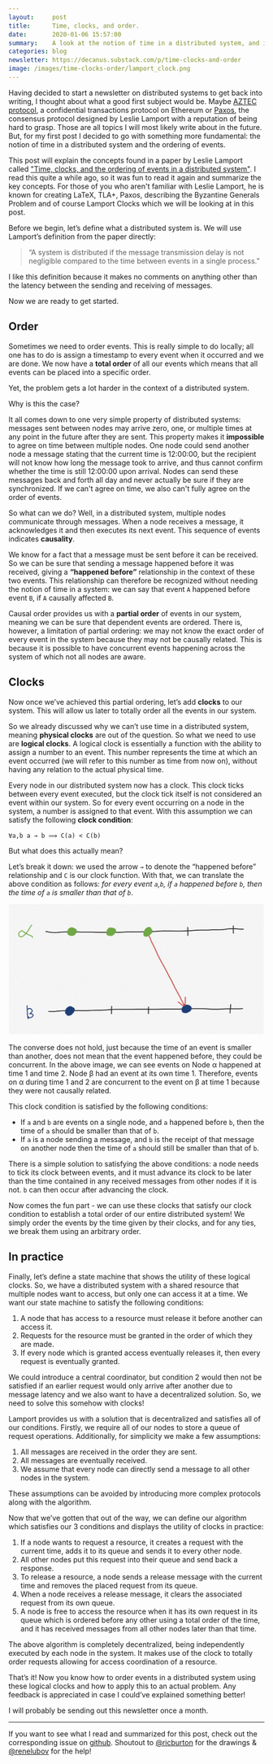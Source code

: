 ```yaml
---
layout:     post
title:      Time, clocks, and order.
date:       2020-01-06 15:57:00
summary:    A look at the notion of time in a distributed system, and its effects on ordering.
categories: blog
newsletter: https://decanus.substack.com/p/time-clocks-and-order
image: /images/time-clocks-order/lamport_clock.png
---
```


Having decided to start a newsletter on distributed systems to get back into writing, I thought about what a good first subject would be. Maybe [AZTEC protocol](https://www.aztecprotocol.com/), a confidential transactions protocol on Ethereum or [Paxos](http://lamport.azurewebsites.net/pubs/lamport-paxos.pdf), the consensus protocol designed by Leslie Lamport with a reputation of being hard to grasp. Those are all topics I will most likely write about in the future. But, for my first post I decided to go with something more fundamental: the notion of time in a distributed system and the ordering of events.

This post will explain the concepts found in a paper by Leslie Lamport called ["Time, clocks, and the ordering of events in a distributed system"](https://lamport.azurewebsites.net/pubs/time-clocks.pdf). I read this quite a while ago, so it was fun to read it again and summarize the key concepts. For those of you who aren't familiar with Leslie Lamport, he is known for creating LaTeX, TLA+, Paxos, describing the Byzantine Generals Problem and of course Lamport Clocks which we will be looking at in this post.

Before we begin, let’s define what a distributed system is. We will use Lamport’s definition from the paper directly:

> “A system is distributed if the message transmission delay is not negligible compared to the time between events in a single process.”

I like this definition because it makes no comments on anything other than the latency between the sending and receiving of messages.

Now we are ready to get started.

## Order

Sometimes we need to order events. This is really simple to do locally; all one has to do is assign a timestamp to every event when it occurred and we are done. We now have a **total order** of all our events which means that all events can be placed into a specific order. 

Yet, the problem gets a lot harder in the context of a distributed system.

Why is this the case?

It all comes down to one very simple property of distributed systems: messages sent between nodes may arrive zero, one, or multiple times at any point in the future after they are sent. This property makes it **impossible** to agree on time between multiple nodes. One node could send another node a message stating that the current time is 12:00:00, but the recipient will not know how long the message took to arrive, and thus cannot confirm whether the time is still 12:00:00 upon arrival. Nodes can send these messages back and forth all day and never actually be sure if they are synchronized. If we can't agree on time, we also can't fully agree on the order of events.

So what can we do? Well, in a distributed system, multiple nodes communicate through messages. When a node receives a message, it acknowledges it and then executes its next event. This sequence of events indicates **causality**.

We know for a fact that a message must be sent before it can be received. So we can be sure that sending a message happened before it was received, giving a **“happened before”** relationship in the context of these two events. This relationship can therefore be recognized without needing the notion of time in a system: we can say that event `A` happened before event `B`, if `A` causally affected `B`.

Causal order provides us with a **partial order** of events in our system, meaning we can be sure that dependent events are ordered. There is, however, a limitation of partial ordering: we may not know the exact order of every event in the system because they may not be causally related. This is because it is possible to have concurrent events happening across the system of which not all nodes are aware.

## Clocks

Now once we’ve achieved this partial ordering, let’s add **clocks** to our system. This will allow us later to totally order all the events in our system.

So we already discussed why we can’t use time in a distributed system, meaning **physical clocks** are out of the question. So what we need to use are **logical clocks**. A logical clock is essentially a function with the ability to assign a number to an event. This number represents the time at which an event occurred (we will refer to this number as time from now on), without having any relation to the actual physical time.

Every node in our distributed system now has a clock. This clock ticks between every event executed, but the clock tick itself is not considered an event within our system. So for every event occurring on a node in the system, a number is assigned to that event. With this assumption we can satisfy the following **clock condition**:

```
∀a,b a → b ⟹ C(a) < C(b)
```

But what does this actually mean?

Let’s break it down: we used the arrow `→` to denote the “happened before” relationship and `C` is our clock function. With that, we can translate the above condition as follows: *for every event `a`,`b`, if `a` happened before `b`, then the time of `a` is smaller than that of `b`*.

  ![Diagram showing causal relationship of events and time ticks of clocks.](/images/time-clocks-order/causal_graph.jpeg)

The converse does not hold, just because the time of an event is smaller than another, does not mean that the event happened before, they could be concurrent. In the above image, we can see events on Node α happened at time 1 and time 2. Node β had an event at its own time 1. Therefore, events on α during time 1 and 2 are concurrent to the event on β at time 1 because they were not causally related.

This clock condition is satisfied by the following conditions:

- If `a` and `b` are events on a single node, and `a` happened before `b`, then the time of `a` should be smaller than that of `b`.
- If `a` is a node sending a message, and `b` is the receipt of that message on another node then the time of `a` should still be smaller than that of `b`.

There is a simple solution to satisfying the above conditions: a node needs to tick its clock between events, and it must advance its clock to be later than the time contained in any received messages from other nodes if it is not. `b` can then occur after advancing the clock.

Now comes the fun part - we can use these clocks that satisfy our clock condition to establish a total order of our entire distributed system! We simply order the events by the time given by their clocks, and for any ties, we break them using an arbitrary order.

## In practice

Finally, let’s define a state machine that shows the utility of these logical clocks. So, we have a distributed system with a shared resource that multiple nodes want to access, but only one can access it at a time. We want our state machine to satisfy the following conditions:
1. A node that has access to a resource must release it before another can access it.
2. Requests for the resource must be granted in the order of which they are made.
3. If every node which is granted access eventually releases it, then every request is eventually granted.

We could introduce a central coordinator, but condition 2 would then not be satisfied if an earlier request would only arrive after another due to message latency and we also want to have a decentralized solution. So, we need to solve this somehow with clocks!

Lamport provides us with a solution that is decentralized and satisfies all of our conditions. Firstly, we require all of our nodes to store a queue of request operations. Additionally, for simplicity we make a few assumptions:
1. All messages are received in the order they are sent.
2. All messages are eventually received.
3. We assume that every node can directly send a message to all other nodes in the system.

These assumptions can be avoided by introducing more complex protocols along with the algorithm.

Now that we’ve gotten that out of the way, we can define our algorithm which satisfies our 3 conditions and displays the utility of clocks in practice:
1. If a node wants to request a resource, it creates a request with the current time, adds it to its queue and sends it to every other node.
2. All other nodes put this request into their queue and send back a response.
3. To release a resource, a node sends a release message with the current time and removes the placed request from its queue.
4. When a node receives a release message, it clears the associated request from its own queue.
5. A node is free to access the resource when it has its own request in its queue which is ordered before any other using a total order of the time, and it has received messages from all other nodes later than that time.

The above algorithm is completely decentralized, being independently executed by each node in the system. It makes use of the clock to totally order requests allowing for access coordination of a resource.

That’s it! Now you know how to order events in a distributed system using these logical clocks and how to apply this to an actual problem. Any feedback is appreciated in case I could’ve explained something better!

I will probably be sending out this newsletter once a month.

---
If you want to see what I read and summarized for this post, check out the corresponding issue on [github](https://github.com/decanus/research/issues/10). Shoutout to [@ricburton](https://twitter.com/ricburton) for the drawings & [@renelubov](https://twitter.com/renelubov) for the help!
